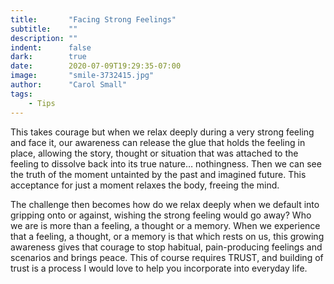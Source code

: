 ```yaml
---
title:       "Facing Strong Feelings"
subtitle:    ""
description: ""
indent:      false
dark:        true
date:        2020-07-09T19:29:35-07:00
image:       "smile-3732415.jpg"
author:      "Carol Small"
tags: 
    - Tips
---
```

This takes courage but when we relax deeply during a very strong feeling and
face it, our awareness can release the glue that holds the feeling in place,
allowing the story, thought or situation that was attached to the feeling to
dissolve back into its true nature… nothingness. Then we can see the truth of
the moment untainted by the past and imagined future. This acceptance for just a
moment relaxes the body, freeing the mind.

The challenge then becomes how do we relax deeply when we default into gripping
onto or against, wishing the strong feeling would go away? Who we are is more
than a feeling, a thought or a memory. When we experience that a feeling, a
thought, or a memory is that which rests on us, this growing awareness gives
that courage to stop habitual, pain-producing feelings and scenarios and brings
peace. This of course requires TRUST, and building of trust is a process I would
love to help you incorporate into everyday life.

